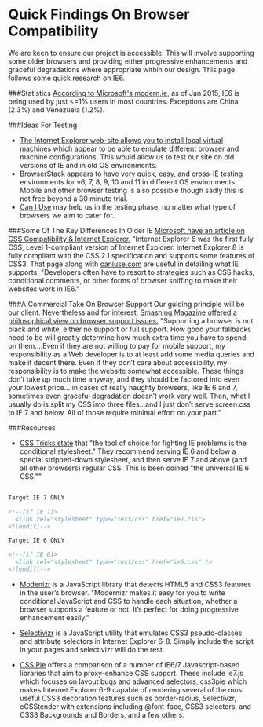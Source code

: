 Quick Findings On Browser Compatibility
=======================================

We are keen to ensure our project is accessible.  This will involve supporting some older browsers and providing either progressive enhancements and graceful degradations where appropriate within our design.  This page follows some quick research on IE6.

###Statistics
[According to Microsoft's modern.ie](https://www.modern.ie/en-us/ie6countdown), as of Jan 2015, IE6 is being used by just <=1% users in most countries. Exceptions are China (2.3%) and Venezuela (1.2%).

###Ideas For Testing
* [The Internet Explorer web-site allows you to install local virtual machines](https://www.modern.ie/en-us/virtualization-tools#downloads) which appear to be able to emulate different browser and machine configurations.  This would allow us to test our site on old versions of IE and in old OS environments.
* [BrowserStack](http://www.browserstack.com/test-in-internet-explorer) appears to have very quick, easy, and cross-IE testing environments for v6, 7, 8, 9, 10 and 11 in different OS environments.  Mobile and other browser testing is also possible though sadly this is not free beyond a 30 minute trial.
* [Can I Use](http://caniuse.com/#info_about) may help us in the testing phase, no matter what type of browsers we aim to cater for.


###Some Of The Key Differences In Older IE
[Microsoft have an article on CSS Compatibility & Internet Explorer.](http://msdn.microsoft.com/en-us/library/cc351024(VS.85).aspx)  "Internet Explorer 6 was the first fully CSS, Level 1-compliant version of Internet Explorer. Internet Explorer 8 is fully compliant with the CSS 2.1 specification and supports some features of CSS3. That page along with [caniuse.com](http://www.caniuse.com) are useful in detailing what IE supports.  "Developers often have to resort to strategies such as CSS hacks, conditional comments, or other forms of browser sniffing to make their websites work in IE6."


###A Commercial Take On Browser Support
Our guiding principle will be our client.  Nevertheless and for interest, [Smashing Magazine offered a philosophical view on browser support issues.](http://www.smashingmagazine.com/2011/11/03/but-the-client-wants-ie-6-support/)  "Supporting a browser is not black and white, either no support or full support. How good your fallbacks need to be will greatly determine how much extra time you have to spend on them....Even if they are not willing to pay for mobile support, my responsibility as a Web developer is to at least add some media queries and make it decent there. Even if they don’t care about accessibility, my responsibility is to make the website somewhat accessible. These things don’t take up much time anyway, and they should be factored into even your lowest price....in cases of really naughty browsers, like IE 6 and 7, sometimes even graceful degradation doesn’t work very well. Then, what I usually do is split my CSS into three files...and I just don’t serve screen.css to IE 7 and below.  All of those require minimal effort on your part."


###Resources
* [CSS Tricks state](http://css-tricks.com/how-to-create-an-ie-only-stylesheet/) that "the tool of choice for fighting IE problems is the conditional stylesheet."  They recommend serving IE 6 and below a special stripped-down stylesheet, and then serve IE 7 and above (and all other browsers) regular CSS. This is been coined "the universal IE 6 CSS.""

```html

Target IE 7 ONLY

<!--[if IE 7]>
  <link rel="stylesheet" type="text/css" href="ie7.css">
<![endif]-->

Target IE 6 ONLY

<!--[if IE 6]>
  <link rel="stylesheet" type="text/css" href="ie6.css" />
<![endif]-->

```

* [Modenizr](http://modernizr.com/) is a JavaScript library that detects HTML5 and CSS3 features in the user’s browser.  "Modernizr makes it easy for you to write conditional JavaScript and CSS to handle each situation, whether a browser supports a feature or not. It’s perfect for doing progressive enhancement easily."

* [Selectivizr](http://selectivizr.com/) is a JavaScript utility that emulates CSS3 pseudo-classes and attribute selectors in Internet Explorer 6-8. Simply include the script in your pages and selectivizr will do the rest.

* [CSS Pie](http://css3pie.com/documentation/product-comparison/) offers a comparison of a number of IE6/7 Javascript-based libraries that aim to proxy-enhance CSS support.  These include ie7.js which focuses on layout bugs and advanced selectors, css3pie which makes Internet Explorer 6-9 capable of rendering several of the most useful CSS3 decoration features such as border-radius, Selectivzr, eCSStender with extensions including @font-face, CSS3 selectors, and CSS3 Backgrounds and Borders, and a few others.







